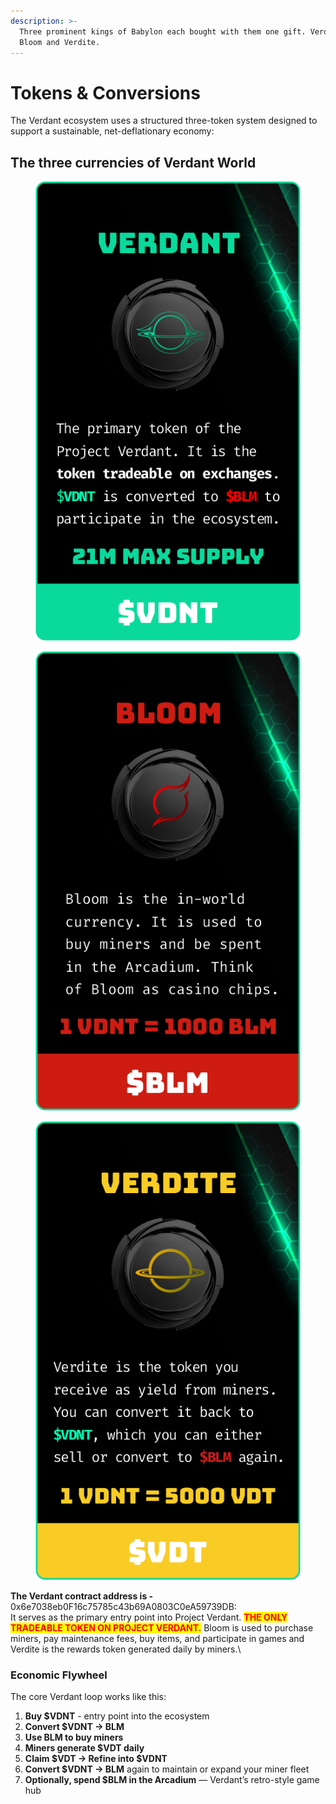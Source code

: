 ```yaml
---
description: >-
  Three prominent kings of Babylon each bought with them one gift. Verdant,
  Bloom and Verdite.
---
```


# Tokens & Conversions

The Verdant ecosystem uses a structured three-token system designed to support a sustainable, net-deflationary economy:

## The three currencies of Verdant World

<div><figure><img src="../../.gitbook/assets/verdant_cards.png" alt=""><figcaption></figcaption></figure> <figure><img src="../../.gitbook/assets/bloom_cards.png" alt=""><figcaption></figcaption></figure> <figure><img src="../../.gitbook/assets/verdite_cards.png" alt=""><figcaption></figcaption></figure></div>

**The Verdant contract address is -** 0x6e7038eb0F16c75785c43b69A0803C0eA59739DB:\
It serves as the primary entry point into Project Verdant. <mark style="color:red;">**THE ONLY TRADEABLE TOKEN ON PROJECT VERDANT.**</mark> Bloom is used to purchase miners, pay maintenance fees, buy items, and participate in games and Verdite is the rewards token generated daily by miners.\


### Economic Flywheel

The core Verdant loop works like this:

1. **Buy $VDNT** - entry point into the ecosystem
2. **Convert $VDNT → BLM**&#x20;
3. **Use BLM to buy miners**
4. **Miners generate $VDT daily**
5. **Claim $VDT → Refine into $VDNT**&#x20;
6. **Convert $VDNT → BLM** again to maintain or expand your miner fleet&#x20;
7. **Optionally, spend $BLM in the Arcadium** — Verdant’s retro-style game hub
